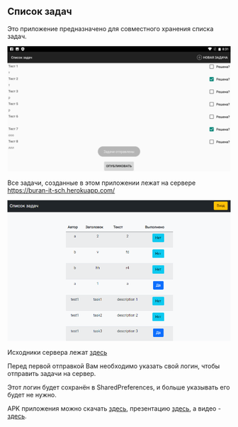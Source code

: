 ## Список задач

Это приложение предназначено для совместного хранения списка задач.

![server](imgs/s.png)

Все задачи, созданные в этом приложении лежат на сервере <https://buran-it-sch.herokuapp.com/>

![server](imgs/server.png)

Исходники сервера лежат [здесь](https://github.com/aoklyunin/AndroidTasksServer)

Перед первой отправкой Вам необходимо указать свой логин, чтобы отправить задачи на сервер.

Этот логин будет сохранён в SharedPreferences, и больше указывать его будет не нужно.

APK приложения можно скачать [здесь](report/taskList.apk), 
презентацию  [здесь](report/СПб_239_Клюнин.pptx), а видео - [здесь](report/video.mp4).